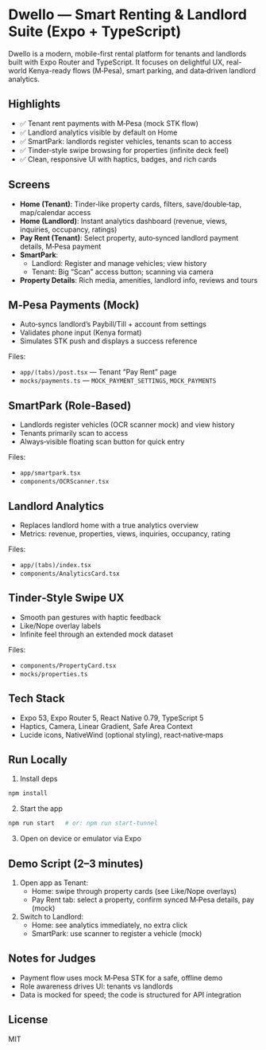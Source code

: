 # Dwello — Smart Renting & Landlord Suite (Expo + TypeScript)

Dwello is a modern, mobile-first rental platform for tenants and landlords built with Expo Router and TypeScript. It focuses on delightful UX, real-world Kenya-ready flows (M‑Pesa), smart parking, and data‑driven landlord analytics.

## Highlights
- ✅ Tenant rent payments with M‑Pesa (mock STK flow)
- ✅ Landlord analytics visible by default on Home
- ✅ SmartPark: landlords register vehicles, tenants scan to access
- ✅ Tinder‑style swipe browsing for properties (infinite deck feel)
- ✅ Clean, responsive UI with haptics, badges, and rich cards

## Screens
- **Home (Tenant)**: Tinder‑like property cards, filters, save/double‑tap, map/calendar access
- **Home (Landlord)**: Instant analytics dashboard (revenue, views, inquiries, occupancy, ratings)
- **Pay Rent (Tenant)**: Select property, auto‑synced landlord payment details, M‑Pesa payment
- **SmartPark**: 
  - Landlord: Register and manage vehicles; view history
  - Tenant: Big “Scan” access button; scanning via camera
- **Property Details**: Rich media, amenities, landlord info, reviews and tours

## M‑Pesa Payments (Mock)
- Auto‑syncs landlord’s Paybill/Till + account from settings
- Validates phone input (Kenya format)
- Simulates STK push and displays a success reference

Files:
- `app/(tabs)/post.tsx` — Tenant “Pay Rent” page
- `mocks/payments.ts` — `MOCK_PAYMENT_SETTINGS`, `MOCK_PAYMENTS`

## SmartPark (Role‑Based)
- Landlords register vehicles (OCR scanner mock) and view history
- Tenants primarily scan to access
- Always‑visible floating scan button for quick entry

Files:
- `app/smartpark.tsx`
- `components/OCRScanner.tsx`

## Landlord Analytics
- Replaces landlord home with a true analytics overview
- Metrics: revenue, properties, views, inquiries, occupancy, rating

Files:
- `app/(tabs)/index.tsx`
- `components/AnalyticsCard.tsx`

## Tinder‑Style Swipe UX
- Smooth pan gestures with haptic feedback
- Like/Nope overlay labels
- Infinite feel through an extended mock dataset

Files:
- `components/PropertyCard.tsx`
- `mocks/properties.ts`

## Tech Stack
- Expo 53, Expo Router 5, React Native 0.79, TypeScript 5
- Haptics, Camera, Linear Gradient, Safe Area Context
- Lucide icons, NativeWind (optional styling), react‑native‑maps

## Run Locally
1) Install deps
```bash
npm install
```
2) Start the app
```bash
npm run start   # or: npm run start-tunnel
```
3) Open on device or emulator via Expo

## Demo Script (2–3 minutes)
1) Open app as Tenant:
   - Home: swipe through property cards (see Like/Nope overlays)
   - Pay Rent tab: select a property, confirm synced M‑Pesa details, pay (mock)
2) Switch to Landlord:
   - Home: see analytics immediately, no extra click
   - SmartPark: use scanner to register a vehicle (mock)

## Notes for Judges
- Payment flow uses mock M‑Pesa STK for a safe, offline demo
- Role awareness drives UI: tenants vs landlords
- Data is mocked for speed; the code is structured for API integration

## License
MIT
